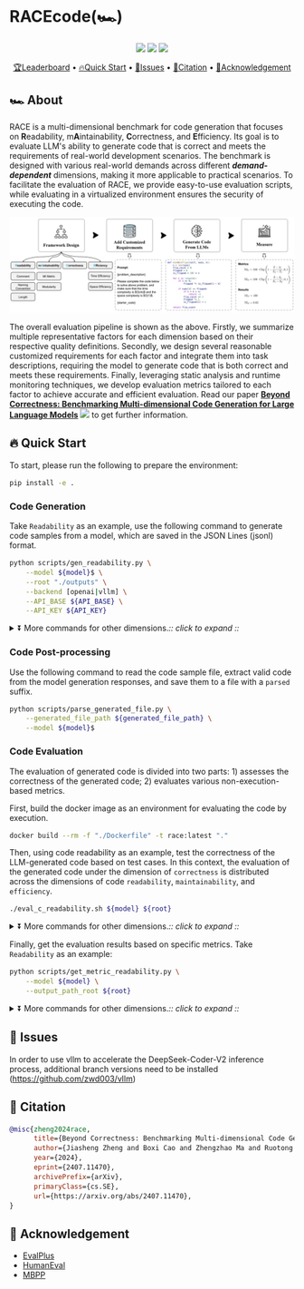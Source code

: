 # RACEcode(🏎️)

<p align="center">
    <a href="https://huggingface.co/spaces/jszheng/RACE_leaderboard"><img src="https://img.shields.io/badge/%F0%9F%8F%86-leaderboard-8A2BE2"></a>
    <a href="https://arxiv.org/abs/2407.11470"><img src="https://img.shields.io/badge/arXiv-2407.11470-b31b1b.svg"></a>
    <a href="https://github.com/jszheng21/RACE/blob/main/LICENSE"><img src="https://img.shields.io/pypi/l/evalplus"></a>
</p>


<p align="center">
    <a href="https://huggingface.co/spaces/jszheng/RACE_leaderboard">🏆Leaderboard</a> •
    <a href="#-quick-start">🔥Quick Start</a> •
    <a href="#-issues">🐛Issues</a> •
    <a href="#-citation">📜Citation</a> •
    <a href="#-acknowledgement">🙏Acknowledgement</a>
</p>


## 🏎️ About

RACE is a multi-dimensional benchmark for code generation that focuses on **R**eadability, m**A**intainability, **C**orrectness, and **E**fficiency. Its goal is to evaluate LLM's ability to generate code that is correct and meets the requirements of real-world development scenarios. The benchmark is designed with various real-world demands across different **_demand-dependent_** dimensions, making it more applicable to practical scenarios. To facilitate the evaluation of RACE, we provide easy-to-use evaluation scripts, while evaluating in a virtualized environment ensures the security of executing the code.

![overview](assets/race_overview.jpg)

The overall evaluation pipeline is shown as the above. Firstly, we summarize multiple representative factors for each dimension based on their respective quality definitions. Secondly, we design several reasonable customized requirements for each factor and integrate them into task descriptions, requiring the model to generate code that is both correct and meets these requirements. Finally, leveraging static analysis and runtime monitoring techniques, we develop evaluation metrics tailored to each factor to achieve accurate and efficient evaluation. Read our paper [**Beyond Correctness: Benchmarking Multi-dimensional Code Generation for Large Language Models**](https://arxiv.org/abs/2407.11470) [![](https://img.shields.io/badge/arXiv-2407.11470-b31b1b.svg)](https://arxiv.org/abs/2407.11470) to get further information.

## 🔥 Quick Start

To start, please run the following to prepare the environment:

```bash
pip install -e .
```

### Code Generation

Take `Readability` as an example, use the following command to generate code samples from a model, which are saved in the JSON Lines (jsonl) format.

```bash
python scripts/gen_readability.py \
    --model ${model}$ \
    --root "./outputs" \
    --backend [openai|vllm] \
    --API_BASE ${API_BASE} \
    --API_KEY ${API_KEY}
```

<details><summary>⏬ More commands for other dimensions.<i>:: click to expand ::</i></summary>
<div>

```bash
# For `Correctness`
python scripts/gen_correctness.py \
    --model ${model}$ \
    --root "./outputs" \
    --backend [openai|vllm] \
    --API_BASE ${API_BASE} \
    --API_KEY ${API_KEY}

# For `Maintainability`
python scripts/gen_maintainability.py \
    --model ${model}$ \
    --root "./outputs" \
    --backend [openai|vllm] \
    --API_BASE ${API_BASE} \
    --API_KEY ${API_KEY}

# For `Efficiency`
python scripts/gen_efficiency.py \
    --model ${model}$ \
    --root "./outputs" \
    --backend [openai|vllm] \
    --API_BASE ${API_BASE} \
    --API_KEY ${API_KEY}
```

</div>
</details>


### Code Post-processing

Use the following command to read the code sample file, extract valid code from the model generation responses, and save them to a file with a `parsed` suffix.

```bash
python scripts/parse_generated_file.py \
    --generated_file_path ${generated_file_path} \
    --model ${model}$
```


### Code Evaluation

The evaluation of generated code is divided into two parts: 1) assesses the correctness of the generated code; 2) evaluates various non-execution-based metrics.

First, build the docker image as an environment for evaluating the code by execution.

```bash
docker build --rm -f "./Dockerfile" -t race:latest "."
```

Then, using code readability as an example, test the correctness of the LLM-generated code based on test cases. In this context, the evaluation of the generated code under the dimension of `correctness` is distributed across the dimensions of code `readability`, `maintainability`, and `efficiency`.

```bash
./eval_c_readability.sh ${model} ${root}
```

<details><summary>⏬ More commands for other dimensions.<i>:: click to expand ::</i></summary>
<div>

```bash
# For `Readability`
./eval_c_maintainability.sh ${model} ${root}

# For `Efficiency`
./eval_c_efficiency.sh ${model} ${root}
```

Here are further details on how to evaluate the correctness of LLM-generated code under a single factor.

```bash
# For `Readability`
docker run -v $(pwd):/data race:latest race.codeeval.evaluate_pipeline_evalplus \
    --dataset [humaneval|mbpp] \
    --samples "/data/outputs/${parsed_generated_file}$"

# For `Maintainability (MI Metric)`
docker run -v $(pwd):/data race:latest race.codeeval.evaluate_pipeline_classeval test_pipeline \
    --model_name ${model} \
    --generated_data_path "/data/outputs/${generated_file}$" \
    --root "/data/outputs"

# For `Maintainability (Modularity)`
docker run -v $(pwd):/data race:latest race.codeeval.evaluate_pipeline_leetcode_style test_pipeline_simple \
    --model_name ${model} \
    --evaluation_test_case_path "/data/data/leetcode/evaluation_tests.jsonl" \
    --generated_data_path "/data/outputs/${parsed_generated_file}$" \
    --result_path "/data/outputs/${results_file}$" \
    --temp_path "/data/outputs"

# For `Efficiency`
docker run -v $(pwd):/data race:latest race.codeeval.evaluate_pipeline_leetcode_style test_pipeline_complexity \
    --model_name ${model} \
    --evaluation_test_case_path "/data/data/leetcode_efficiency/complexity_evaluation_test_cases.jsonl" \
    --evaluation_efficiency_data_path "/data/data/leetcode_efficiency/complexity_evaluation_data.jsonl" \
    --generated_data_path "/data/outputs/${parsed_generated_file}$" \
    --result_path "/data/outputs/${results_file}$" \
    --temp_path "/data/outputs"
```

</div>
</details>

Finally, get the evaluation results based on specific metrics. Take `Readability` as an example:

```bash
python scripts/get_metric_readability.py \
    --model ${model} \
    --output_path_root ${root}
```

<details><summary>⏬ More commands for other dimensions.<i>:: click to expand ::</i></summary>
<div>

```bash
# For `Correctness`
python scripts/get_metric_correctness.py \
    --model ${model} \
    --output_path_root ${root}

# For `Maintainability`
python scripts/get_metric_maintainability.py \
    --model ${model} \
    --output_path_root ${root}

# For `Efficiency`
python scripts/get_metric_efficiency.py \
    --model ${model} \
    --output_path_root ${root}
```

</div>
</details>


## 🐛 Issues

In order to use vllm to accelerate the DeepSeek-Coder-V2 inference process, additional branch versions need to be installed (https://github.com/zwd003/vllm)


## 📜 Citation

```bibtex
@misc{zheng2024race,
      title={Beyond Correctness: Benchmarking Multi-dimensional Code Generation for Large Language Models}, 
      author={Jiasheng Zheng and Boxi Cao and Zhengzhao Ma and Ruotong Pan and Hongyu Lin and Yaojie Lu and Xianpei Han and Le Sun},
      year={2024},
      eprint={2407.11470},
      archivePrefix={arXiv},
      primaryClass={cs.SE},
      url={https://arxiv.org/abs/2407.11470}, 
}
```

## 🙏 Acknowledgement

- [EvalPlus](https://github.com/evalplus/evalplus)
- [HumanEval](https://github.com/openai/human-eval)
- [MBPP](https://github.com/google-research/google-research/tree/master/mbpp)